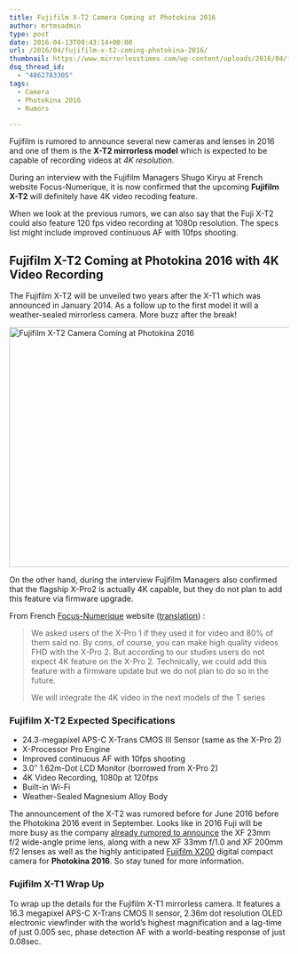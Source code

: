 ```yaml
---
title: Fujifilm X-T2 Camera Coming at Photokina 2016
author: mrtmsadmin
type: post
date: 2016-04-13T09:43:14+00:00
url: /2016/04/fujifilm-x-t2-coming-photokina-2016/
thumbnail: https://www.mirrorlesstimes.com/wp-content/uploads/2016/04/fujifilm-x-t2-coming-photokina-2016.jpg
dsq_thread_id:
  - "4862783305"
tags:
  - Camera
  - Photokina 2016
  - Rumors

---
```

Fujifilm is rumored to announce several new cameras and lenses in 2016 and one of them is the **X-T2 mirrorless model** which is expected to be capable of recording videos at _4K resolution_.

During an interview with the Fujifilm Managers Shugo Kiryu at French website Focus-Numerique, it is now confirmed that the upcoming **Fujifilm X-T2** will definitely have 4K video recoding feature.

When we look at the previous rumors, we can also say that the Fuji X-T2 could also feature 120 fps video recording at 1080p resolution. The specs list might include improved continuous AF with 10fps shooting.<!--more-->

## Fujifilm X-T2 Coming at Photokina 2016 with 4K Video Recording

The Fujifilm X-T2 will be unveiled two years after the X-T1 which was announced in January 2014. As a follow up to the first model it will a weather-sealed mirrorless camera. More buzz after the break!

<img class="alignnone wp-image-92 size-full" title="Fujifilm X-T2 Camera Coming at Photokina 2016" src="https://i0.wp.com/www.mirrorlesstimes.com/wp-content/uploads/2016/04/fujifilm-x-t2-coming-photokina-2016.jpg?resize=600%2C432&#038;ssl=1" alt="Fujifilm X-T2 Camera Coming at Photokina 2016" width="600" height="432" srcset="https://i0.wp.com/www.mirrorlesstimes.com/wp-content/uploads/2016/04/fujifilm-x-t2-coming-photokina-2016.jpg?w=1529&ssl=1 1529w, https://i0.wp.com/www.mirrorlesstimes.com/wp-content/uploads/2016/04/fujifilm-x-t2-coming-photokina-2016.jpg?resize=300%2C216&ssl=1 300w, https://i0.wp.com/www.mirrorlesstimes.com/wp-content/uploads/2016/04/fujifilm-x-t2-coming-photokina-2016.jpg?resize=768%2C554&ssl=1 768w, https://i0.wp.com/www.mirrorlesstimes.com/wp-content/uploads/2016/04/fujifilm-x-t2-coming-photokina-2016.jpg?resize=1024%2C738&ssl=1 1024w, https://i0.wp.com/www.mirrorlesstimes.com/wp-content/uploads/2016/04/fujifilm-x-t2-coming-photokina-2016.jpg?w=1200&ssl=1 1200w" sizes="(max-width: 600px) 100vw, 600px" data-recalc-dims="1" /> 

On the other hand, during the interview Fujifilm Managers also confirmed that the flagship X-Pro2 is actually 4K capable, but they do not plan to add this feature via firmware upgrade.

From French <a href="http://www.focus-numerique.com/cp-2016-rencontre-shugo-kiryu-shusuke-kozaki-fujifilm-news-9024.html" target="_blank">Focus-Numerique</a> website (<a href="https://translate.google.com/translate?sl=auto&tl=en&js=y&prev=_t&hl=en&ie=UTF-8&u=http%3A%2F%2Fwww.focus-numerique.com%2Fcp-2016-rencontre-shugo-kiryu-shusuke-kozaki-fujifilm-news-9024.html&edit-text=" target="_blank">translation</a>) :

> We asked users of the X-Pro 1 if they used it for video and 80% of them said no. By cons, of course, you can make high quality videos FHD with the X-Pro 2. But according to our studies users do not expect 4K feature on the X-Pro 2. Technically, we could add this feature with a firmware update but we do not plan to do so in the future.
> 
> We will integrate the 4K video in the next models of the T series

### Fujifilm X-T2 Expected Specifications

  * 24.3-megapixel APS-C X-Trans CMOS III Sensor (same as the X-Pro 2)
  * X-Processor Pro Engine
  * Improved continuous AF with 10fps shooting
  * 3.0″ 1.62m-Dot LCD Monitor (borrowed from X-Pro 2)
  * 4K Video Recording, 1080p at 120fps
  * Built-in Wi-Fi
  * Weather-Sealed Magnesium Alloy Body

The announcement of the X-T2 was rumored before for June 2016 before the Photokina 2016 event in September. Looks like in 2016 Fuji will be more busy as the company <a href="https://www.mirrorlesstimes.com/2016/04/fujifilm-xf-120mm-f2-8-r-lens-delayed/" target="_blank">already rumored to announce</a> the XF 23mm f/2 wide-angle prime lens, along with a new XF 33mm f/1.0 and XF 200mm f/2 lenses as well as the highly anticipated [Fujifilm X200][1] digital compact camera for **Photokina 2016**. So stay tuned for more information.

### Fujifilm X-T1 Wrap Up

To wrap up the details for the Fujifilm X-T1 mirrorless camera. It features a 16.3 megapixel APS-C X-Trans CMOS II sensor, 2.36m dot resolution OLED electronic viewfinder with the world’s highest magnification and a lag-time of just 0.005 sec, phase detection AF with a world-beating response of just 0.08sec.

 [1]: https://www.mirrorlesstimes.com/2016/03/first-fujifilm-x200-specs/